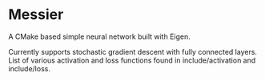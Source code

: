 # Messier
 A CMake based simple neural network built with Eigen.


Currently supports stochastic gradient descent with fully connected layers. List of various activation and loss functions found in include/activation and include/loss.